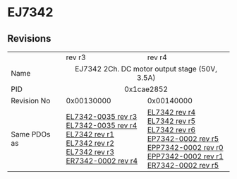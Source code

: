 # EJ7342

## Revisions
<table>
<tr>
<td></td>
<td>rev r3</td>
<td>rev r4</td>
</tr>
<tr>
<td>Name</td>
<td colspan=2 align="center">EJ7342 2Ch. DC motor output stage (50V, 3.5A)</td>
</tr>
<tr>
<td>PID</td>
<td colspan=2 align="center">0x1cae2852</td>
</tr>
<tr>
<td>Revision No</td>
<td>0x00130000</td>
<td>0x00140000</td>
</tr>
<tr>
<td>Same PDOs as</td>
<td><a href="EL7342-0035.md">EL7342-0035 rev r3</a><br/><a href="EL7342-0035.md">EL7342-0035 rev r4</a><br/><a href="EL7342.md">EL7342 rev r1</a><br/><a href="EL7342.md">EL7342 rev r2</a><br/><a href="EL7342.md">EL7342 rev r3</a><br/><a href="ER7342-0002.md">ER7342-0002 rev r4</a></td>
<td><a href="EL7342.md">EL7342 rev r4</a><br/><a href="EL7342.md">EL7342 rev r5</a><br/><a href="EL7342.md">EL7342 rev r6</a><br/><a href="EP7342-0002.md">EP7342-0002 rev r5</a><br/><a href="EPP7342-0002.md">EPP7342-0002 rev r0</a><br/><a href="EPP7342-0002.md">EPP7342-0002 rev r1</a><br/><a href="ER7342-0002.md">ER7342-0002 rev r5</a></td>
</tr>
</table>
